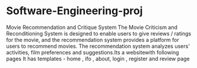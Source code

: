 # Software-Engineering-proj
Movie Recommendation and Critique System
The Movie Criticism and Reconditioning System is designed to enable users to give reviews / ratings for the movie, and the recommendation system provides a platform for users to recommend movies.
The recommendation system analyzes users' activities, film preferences and suggestions.Its a websitewith following pages
It has templates - home , ifo , about, login , register and review page 
